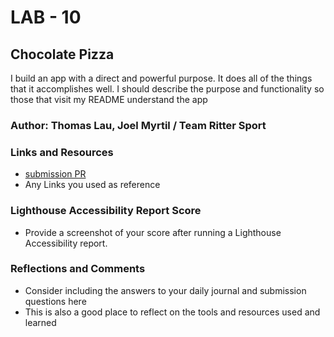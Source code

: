 # LAB - 10

## Chocolate Pizza

I build an app with a direct and powerful purpose. It does all of the things that it accomplishes well. I should describe the purpose and functionality so those that visit my README understand the app

### Author: Thomas Lau, Joel Myrtil / Team Ritter Sport

### Links and Resources

* [submission PR](http://xyz.com)
* Any Links you used as reference

### Lighthouse Accessibility Report Score

* Provide a screenshot of your score after running a Lighthouse Accessibility report.

### Reflections and Comments

* Consider including the answers to your daily journal and submission questions here
* This is also a good place to reflect on the tools and resources used and learned
